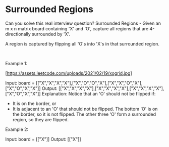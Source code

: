 # Surrounded Regions

Can you solve this real interview question? Surrounded Regions - Given an m x n matrix board containing 'X' and 'O', capture all regions that are 4-directionally surrounded by 'X'.

A region is captured by flipping all 'O's into 'X's in that surrounded region.

 

Example 1:

[https://assets.leetcode.com/uploads/2021/02/19/xogrid.jpg]


Input: board = [["X","X","X","X"],["X","O","O","X"],["X","X","O","X"],["X","O","X","X"]]
Output: [["X","X","X","X"],["X","X","X","X"],["X","X","X","X"],["X","O","X","X"]]
Explanation: Notice that an 'O' should not be flipped if:
- It is on the border, or
- It is adjacent to an 'O' that should not be flipped.
The bottom 'O' is on the border, so it is not flipped.
The other three 'O' form a surrounded region, so they are flipped.


Example 2:


Input: board = [["X"]]
Output: [["X"]]